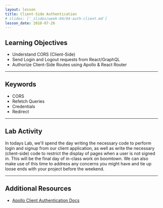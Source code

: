 ```yaml
---
layout: lesson
title: Client-Side Authentication 
# slides: ['_slides/week-04/04-auth-client.md']
lesson_date: 2018-07-26
---
```


## Learning Objectives

- Understand CORS (Client-Side)
- Send Login and Logout requests from React/GraphQL
- Authorize Client-Side Routes using Apollo & React Router

---

## Keywords

- CORS
- Refetch Queries
- Credentials
- Redirect

---

## Lab Activity

In todays Lab, we'll spend the day writing the necessary code to perform login and signup from our
client application, as well as write the necessary (client-side) code to restrict the display of pages
when a user is not signed in. This will be the final day of in-class work on boomtown. We can also make use of this time to address any concerns you might have and tie up loose ends with your project before the weekend.

---

## Additional Resources

- [Apollo Client Authentication Docs](https://www.apollographql.com/docs/react/recipes/authentication.html)

